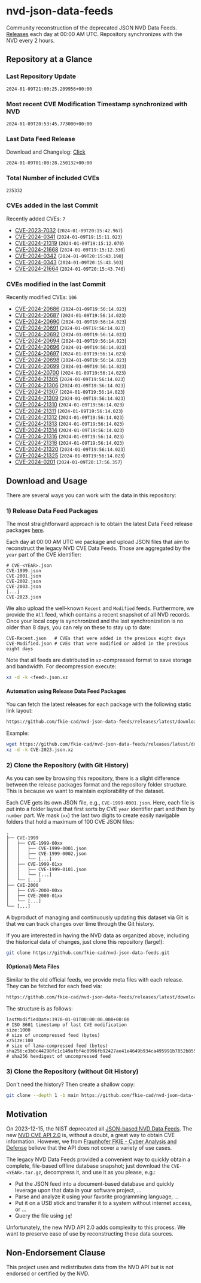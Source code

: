 # nvd-json-data-feeds

Community reconstruction of the deprecated JSON NVD Data Feeds. 
[Releases](https://github.com/fkie-cad/nvd-json-data-feeds/releases/latest) each day at 00:00 AM UTC.
Repository synchronizes with the NVD every 2 hours.

## Repository at a Glance

### Last Repository Update

```plain
2024-01-09T21:00:25.209956+00:00
```

### Most recent CVE Modification Timestamp synchronized with NVD

```plain
2024-01-09T20:53:45.773000+00:00
```

### Last Data Feed Release

Download and Changelog: [Click](https://github.com/fkie-cad/nvd-json-data-feeds/releases/latest)

```plain
2024-01-09T01:00:28.250132+00:00
```

### Total Number of included CVEs

```plain
235332
```

### CVEs added in the last Commit

Recently added CVEs: `7`

* [CVE-2023-7032](CVE-2023/CVE-2023-70xx/CVE-2023-7032.json) (`2024-01-09T20:15:42.967`)
* [CVE-2024-0341](CVE-2024/CVE-2024-03xx/CVE-2024-0341.json) (`2024-01-09T19:15:11.023`)
* [CVE-2024-21319](CVE-2024/CVE-2024-213xx/CVE-2024-21319.json) (`2024-01-09T19:15:12.070`)
* [CVE-2024-21668](CVE-2024/CVE-2024-216xx/CVE-2024-21668.json) (`2024-01-09T19:15:12.330`)
* [CVE-2024-0342](CVE-2024/CVE-2024-03xx/CVE-2024-0342.json) (`2024-01-09T20:15:43.190`)
* [CVE-2024-0343](CVE-2024/CVE-2024-03xx/CVE-2024-0343.json) (`2024-01-09T20:15:43.503`)
* [CVE-2024-21664](CVE-2024/CVE-2024-216xx/CVE-2024-21664.json) (`2024-01-09T20:15:43.740`)


### CVEs modified in the last Commit

Recently modified CVEs: `106`

* [CVE-2024-20686](CVE-2024/CVE-2024-206xx/CVE-2024-20686.json) (`2024-01-09T19:56:14.023`)
* [CVE-2024-20687](CVE-2024/CVE-2024-206xx/CVE-2024-20687.json) (`2024-01-09T19:56:14.023`)
* [CVE-2024-20690](CVE-2024/CVE-2024-206xx/CVE-2024-20690.json) (`2024-01-09T19:56:14.023`)
* [CVE-2024-20691](CVE-2024/CVE-2024-206xx/CVE-2024-20691.json) (`2024-01-09T19:56:14.023`)
* [CVE-2024-20692](CVE-2024/CVE-2024-206xx/CVE-2024-20692.json) (`2024-01-09T19:56:14.023`)
* [CVE-2024-20694](CVE-2024/CVE-2024-206xx/CVE-2024-20694.json) (`2024-01-09T19:56:14.023`)
* [CVE-2024-20696](CVE-2024/CVE-2024-206xx/CVE-2024-20696.json) (`2024-01-09T19:56:14.023`)
* [CVE-2024-20697](CVE-2024/CVE-2024-206xx/CVE-2024-20697.json) (`2024-01-09T19:56:14.023`)
* [CVE-2024-20698](CVE-2024/CVE-2024-206xx/CVE-2024-20698.json) (`2024-01-09T19:56:14.023`)
* [CVE-2024-20699](CVE-2024/CVE-2024-206xx/CVE-2024-20699.json) (`2024-01-09T19:56:14.023`)
* [CVE-2024-20700](CVE-2024/CVE-2024-207xx/CVE-2024-20700.json) (`2024-01-09T19:56:14.023`)
* [CVE-2024-21305](CVE-2024/CVE-2024-213xx/CVE-2024-21305.json) (`2024-01-09T19:56:14.023`)
* [CVE-2024-21306](CVE-2024/CVE-2024-213xx/CVE-2024-21306.json) (`2024-01-09T19:56:14.023`)
* [CVE-2024-21307](CVE-2024/CVE-2024-213xx/CVE-2024-21307.json) (`2024-01-09T19:56:14.023`)
* [CVE-2024-21309](CVE-2024/CVE-2024-213xx/CVE-2024-21309.json) (`2024-01-09T19:56:14.023`)
* [CVE-2024-21310](CVE-2024/CVE-2024-213xx/CVE-2024-21310.json) (`2024-01-09T19:56:14.023`)
* [CVE-2024-21311](CVE-2024/CVE-2024-213xx/CVE-2024-21311.json) (`2024-01-09T19:56:14.023`)
* [CVE-2024-21312](CVE-2024/CVE-2024-213xx/CVE-2024-21312.json) (`2024-01-09T19:56:14.023`)
* [CVE-2024-21313](CVE-2024/CVE-2024-213xx/CVE-2024-21313.json) (`2024-01-09T19:56:14.023`)
* [CVE-2024-21314](CVE-2024/CVE-2024-213xx/CVE-2024-21314.json) (`2024-01-09T19:56:14.023`)
* [CVE-2024-21316](CVE-2024/CVE-2024-213xx/CVE-2024-21316.json) (`2024-01-09T19:56:14.023`)
* [CVE-2024-21318](CVE-2024/CVE-2024-213xx/CVE-2024-21318.json) (`2024-01-09T19:56:14.023`)
* [CVE-2024-21320](CVE-2024/CVE-2024-213xx/CVE-2024-21320.json) (`2024-01-09T19:56:14.023`)
* [CVE-2024-21325](CVE-2024/CVE-2024-213xx/CVE-2024-21325.json) (`2024-01-09T19:56:14.023`)
* [CVE-2024-0201](CVE-2024/CVE-2024-02xx/CVE-2024-0201.json) (`2024-01-09T20:17:56.357`)


## Download and Usage

There are several ways you can work with the data in this repository:

### 1) Release Data Feed Packages

The most straightforward approach is to obtain the latest Data Feed release packages [here](https://github.com/fkie-cad/nvd-json-data-feeds/releases/latest).

Each day at 00:00 AM UTC we package and upload JSON files that aim to reconstruct the legacy NVD CVE Data Feeds.
Those are aggregated by the `year` part of the CVE identifier:

```
# CVE-<YEAR>.json
CVE-1999.json
CVE-2001.json
CVE-2002.json
CVE-2003.json
[...]
CVE-2023.json
```

We also upload the well-known `Recent` and `Modified` feeds.
Furthermore, we provide the `All` feed, which contains a recent snapshot of all NVD records.
Once your local copy is synchronized and the last synchronization is no older than 8 days, you can rely on these to stay up to date:

```plain
CVE-Recent.json   # CVEs that were added in the previous eight days
CVE-Modified.json # CVEs that were modified or added in the previous eight days
```

Note that all feeds are distributed in `xz`-compressed format to save storage and bandwidth.
For decompression execute:

```sh
xz -d -k <feed>.json.xz
```


#### Automation using Release Data Feed Packages

You can fetch the latest releases for each package with the following static link layout:

```sh
https://github.com/fkie-cad/nvd-json-data-feeds/releases/latest/download/CVE-<YEAR>.json.xz
```

Example:

```sh
wget https://github.com/fkie-cad/nvd-json-data-feeds/releases/latest/download/CVE-2023.json.xz
xz -d -k CVE-2023.json.xz
```



### 2) Clone the Repository (with Git History)

As you can see by browsing this repository, there is a slight difference between the release packages format and the repository folder structure.
This is because we want to maintain explorability of the dataset.

Each CVE gets its own JSON file, e.g., `CVE-1999-0001.json`.
Here, each file is put into a folder layout that first sorts by CVE `year` identifier part and then by `number` part.
We mask (`xx`) the last two digits to create easily navigable folders that hold a maximum of 100 CVE JSON files:

```plain
.
├── CVE-1999
│   ├── CVE-1999-00xx
│   │   ├── CVE-1999-0001.json
│   │   ├── CVE-1999-0002.json
│   │   └── [...]
│   ├── CVE-1999-01xx
│   │   ├── CVE-1999-0101.json
│   │   └── [...]
│   └── [...]
├── CVE-2000
│   ├── CVE-2000-00xx
│   ├── CVE-2000-01xx
│   └── [...]
└── [...]
```

A byproduct of managing and continuously updating this dataset via Git is that we can track changes over time through the Git history.

If you are interested in having the NVD data as organized above, including the historical data of changes, just clone this repository (large!):

```sh
git clone https://github.com/fkie-cad/nvd-json-data-feeds.git
```

#### (Optional) Meta Files

Similar to the old official feeds, we provide meta files with each release. They can be fetched for each feed via:

```sh
https://github.com/fkie-cad/nvd-json-data-feeds/releases/latest/download/CVE-<YEAR>.meta
```

The structure is as follows:

```plain
lastModifiedDate:1970-01-01T00:00:00.000+00:00                          # ISO 8601 timestamp of last CVE modification
size:1000                                                               # size of uncompressed feed (bytes)
xzSize:100                                                              # size of lzma-compressed feed (bytes)
sha256:e3b0c44298fc1c149afbf4c8996fb92427ae41e4649b934ca495991b7852b855 # sha256 hexdigest of uncompressed feed
```


### 3) Clone the Repository (without Git History)

Don't need the history? Then create a shallow copy:

```sh
git clone --depth 1 -b main https://github.com/fkie-cad/nvd-json-data-feeds.git
```

## Motivation

On 2023-12-15, the NIST deprecated all [JSON-based NVD Data Feeds](https://nvd.nist.gov/vuln/data-feeds#divRetirementBanner-1).
The new [NVD CVE API 2.0](https://nvd.nist.gov/developers/vulnerabilities) is, without a doubt, a great way to obtain CVE information.
However, we from [Fraunhofer FKIE - Cyber Analysis and Defense](https://www.fkie.fraunhofer.de/en/departments/cad.html) believe that the API does not cover a variety of use cases.

The legacy NVD Data Feeds provided a convenient way to quickly obtain a complete, file-based offline database snapshot; just download the `CVE-<YEAR>.tar.gz`, decompress it, and use it as you please, e.g.:

* Put the JSON feed into a document-based database and quickly leverage upon that data in your software project, ...
* Parse and analyze it using your favorite programming language, ...
* Put it on a USB stick and transfer it to a system without internet access, or ...
* Query the file using `jq`!

Unfortunately, the new NVD API 2.0 adds complexity to this process.
We want to preserve ease of use by reconstructing these data sources.

## Non-Endorsement Clause

This project uses and redistributes data from the NVD API but is not endorsed or certified by the NVD.